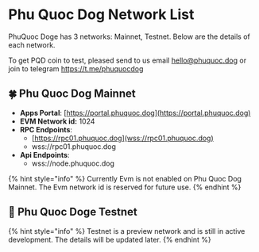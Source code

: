 # Phu Quoc Dog Network List

PhuQuoc Doge has 3 networks: Mainnet, Testnet. Below are the details of each network.

To get PQD coin to test, pleased send to us email hello@phuquoc.dog or join to telegram https://t.me/phuquocdog

## 🍀 Phu Quoc Dog Mainnet

* **Apps Portal**: [https://portal.phuquoc.dog](https://portal.phuquoc.dog)
* **EVM Network id:** 1024
* **RPC Endpoints**:
  * [https://rpc01.phuquoc.dog](wss://rpc01.phuquoc.dog)
  * wss://rpc01.phuquoc.dog
* **Api Endpoints**:
  * wss://node.phuquoc.dog

{% hint style="info" %}
Currently Evm is not enabled on Phu Quoc Dog Mainnet. The Evm network id is reserved for future use.
{% endhint %}

## 🌴 Phu Quoc Doge Testnet

{% hint style="info" %}
Testnet is a preview network and is still in active development. The details will be updated later.
{% endhint %}
